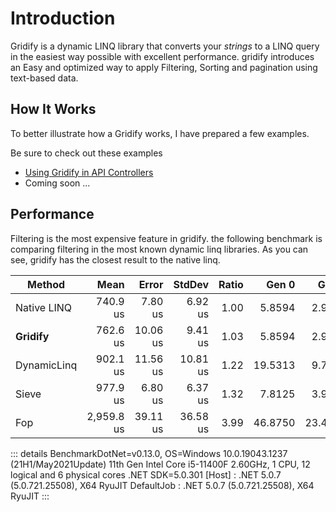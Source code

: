 # Introduction

Gridify is a dynamic LINQ library that converts your *strings* to a LINQ query in the easiest way possible with excellent performance.
gridify introduces an Easy and optimized way to apply Filtering, Sorting and pagination using text-based data.

## How It Works

To better illustrate how a Gridify works, I have prepared a few examples.

Be sure to check out these examples
- [Using Gridify in API Controllers](../example/api-controller.md)
- Coming soon ...

## Performance

Filtering is the most expensive feature in gridify. the following benchmark is comparing filtering in the most known dynamic linq libraries. As you can see, gridify has the closest result to the native linq.


|      Method |       Mean |    Error |   StdDev | Ratio |   Gen 0 |   Gen 1 | Allocated |
|------------ |-----------:|---------:|---------:|------:|--------:|--------:|----------:|
| Native LINQ |   740.9 us |  7.80 us |  6.92 us |  1.00 |  5.8594 |  2.9297 |     37 KB |
| **Gridify** |   762.6 us | 10.06 us |  9.41 us |  1.03 |  5.8594 |  2.9297 |     39 KB |
| DynamicLinq |   902.1 us | 11.56 us | 10.81 us |  1.22 | 19.5313 |  9.7656 |    122 KB |
|       Sieve |   977.9 us |  6.80 us |  6.37 us |  1.32 |  7.8125 |  3.9063 |     54 KB |
|         Fop | 2,959.8 us | 39.11 us | 36.58 us |  3.99 | 46.8750 | 23.4375 |    306 KB |

::: details
BenchmarkDotNet=v0.13.0, OS=Windows 10.0.19043.1237 (21H1/May2021Update)
11th Gen Intel Core i5-11400F 2.60GHz, 1 CPU, 12 logical and 6 physical cores
.NET SDK=5.0.301
[Host]     : .NET 5.0.7 (5.0.721.25508), X64 RyuJIT
DefaultJob : .NET 5.0.7 (5.0.721.25508), X64 RyuJIT
:::
